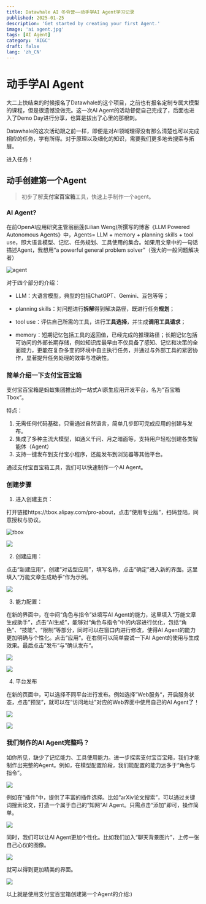 ```yaml
---
title: Datawhale AI 冬令营——动手学AI Agent学习记录
published: 2025-01-25
description: 'Get started by creating your first Agent.'
image: 'ai agent.jpg'
tags: [AI Agent]
category: 'AIGC'
draft: false 
lang: 'zh_CN'
---
```


# 动手学AI Agent
大二上快结束的时候报名了Datawhale的这个项目，之前也有报名定制专属大模型的课程，但是很遗憾没做完。这一次AI Agent的活动督促自己完成了，后面也进入了Demo Day进行分享，也算是拔出了心里的那根刺。

Datawhale的这次活动跟之前一样，即便是对AI领域理得没有那么清楚也可以完成相应的任务，学有所得。对于原理以及细化的知识，需要我们更多地去搜索与拓展。

进入任务！

## 动手创建第一个Agent

>初步了解**支付宝百宝箱**工具，快速上手制作一个agent。

### AI Agent?

在前OpenAI应用研究主管翁丽莲(Lilian Weng)所撰写的博客《LLM Powered Autonomous Agents》中，Agents= LLM + memory + planning skills + tool use，即大语言模型、记忆、任务规划、工具使用的集合。如果用文章中的一句话描述Agent，我想用“a powerful general problem solver”（强大的一般问题解决者）

![agent](Agents.png)

对于四个部分的介绍：

- LLM：大语言模型，典型的包括ChatGPT、Gemini、豆包等等；

- planning skills：对问题进行**拆解**得到解决路径，既进行任务**规划**；

- tool use：评估自己所需的工具，进行**工具选择**，并生成**调用工具请求**；

- memory：短期记忆包括工具的返回值，已经完成的推理路径；长期记忆包括可访问的外部长期存储，例如知识库最早由不仅具备了感知、记忆和决策的全面能力，更能在复杂多变的环境中自主执行任务，并通过与外部工具的紧密协作，显著提升任务处理的效率与准确性。

### 简单介绍一下支付宝百宝箱
支付宝百宝箱是蚂蚁集团推出的一站式AI原生应用开发平台，名为“百宝箱Tbox”。

特点：

1. 无需任何代码基础，只需通过自然语言，简单几步即可完成应用的创建与发布。
2. 集成了多种主流大模型，如通义千问、月之暗面等，支持用户轻松创建各类智能体（Agent）
3. 支持一键发布到支付宝小程序，还能发布到浏览器等其他平台。

通过支付宝百宝箱工具，我们可以快速制作一个AI Agent。

### 创建步骤

1. 进入创建主页：

打开链接https://tbox.alipay.com/pro-about，点击“使用专业版”，扫码登陆，同意授权与协议。

![tbox](tbox.png)

![](tbox2.png)

2. 创建应用： 

点击“新建应用”，创建“对话型应用”，填写名称，点击“确定”进入新的界面。这里填入“万能文章生成助手”作为示例。

![](tbox3.png)

3. 能力配置：

在新的界面中，在中间“角色与指令”处填写AI Agent的能力，这里填入“万能文章生成助手”，点击“AI生成”，能够对“角色与指令”中的内容进行优化，包括“角色”、“技能”、“限制”等部分，同时可以在窗口内进行修改，使得AI Agent的能力更加明确与个性化。点击“应用“。在右侧可以简单尝试一下AI Agent的使用与生成效果。最后点击”发布“与”确认发布“。

![](tbox5.png)

![](tbox4.png)

4. 平台发布

在新的页面中，可以选择不同平台进行发布。例如选择”Web服务“，开启服务状态，点击”预览”，就可以在“访问地址”对应的Web界面中使用自己的AI Agent了！

![](tbox6.png)

![](tbox7.png)

### 我们制作的AI Agent完整吗？

如你所见，缺少了记忆能力、工具使用能力。进一步探索支付宝百宝箱，我们才能制作出完整的Agent。例如，在模型配置阶段，我们能配置的能力远多于“角色与指令”。

![](tbox8.png)

例如在“插件”中，提供了丰富的插件选择。比如“arXiv论文搜索”，可以通过关键词搜索论文，打造一个属于自己的“知网”AI Agent。只需点击“添加”即可，操作简单。

![](tbox11.png)

同时，我们可以让AI Agent更加个性化。比如我们加入“聊天背景图片”，上传一张自己心仪的图像。


![](tbox9.png)

就可以得到更加精美的界面。

![](tbox10.png)

以上就是使用支付宝百宝箱创建第一个Agent的介绍:)